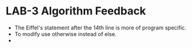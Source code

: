 # LAB-3 Algorithm Feedback

- The Eiffel's statement after the 14th line is more of program specific. 
- To modify use otherwise instead of else. 
- 